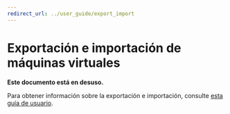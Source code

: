```yaml
---
redirect_url: ../user_guide/export_import
---
```


# Exportación e importación de máquinas virtuales

**Este documento está en desuso.**

Para obtener información sobre la exportación e importación, consulte [esta guía de usuario](../user_guide/export_import.md).






<!--HONumber=May16_HO1-->


